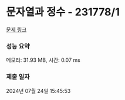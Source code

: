 # 문자열과 정수 - 231778/1 

[문제 링크](https://level.goorm.io/exam/231778/%EB%AC%B8%EC%9E%90%EC%97%B4%EA%B3%BC-%EC%A0%95%EC%88%98/quiz/1) 

### 성능 요약

메모리: 31.93 MB, 시간: 0.07 ms

### 제출 일자

2024년 07월 24일 15:45:53

